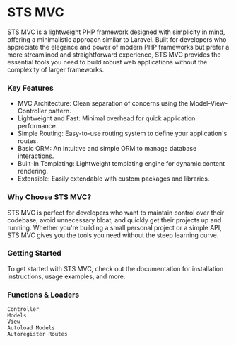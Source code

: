 # STS MVC
STS MVC is a lightweight PHP framework designed with simplicity in mind, offering a minimalistic approach similar to Laravel. Built for developers who appreciate the elegance and power of modern PHP frameworks but prefer a more streamlined and straightforward experience, STS MVC provides the essential tools you need to build robust web applications without the complexity of larger frameworks.

### Key Features
 - MVC Architecture: Clean separation of concerns using the Model-View-Controller pattern.
 - Lightweight and Fast: Minimal overhead for quick application performance.
 - Simple Routing: Easy-to-use routing system to define your application's routes.
 - Basic ORM: An intuitive and simple ORM to manage database interactions.
 - Built-In Templating: Lightweight templating engine for dynamic content rendering.
 - Extensible: Easily extendable with custom packages and libraries.


### Why Choose STS MVC?
STS MVC is perfect for developers who want to maintain control over their codebase, avoid unnecessary bloat, and quickly get their projects up and running. Whether you're building a small personal project or a simple API, STS MVC gives you the tools you need without the steep learning curve.

### Getting Started
To get started with STS MVC, check out the documentation for installation instructions, usage examples, and more.

### Functions & Loaders
```
Controller
Models
View
Autoload Models
Autoregister Routes
```
